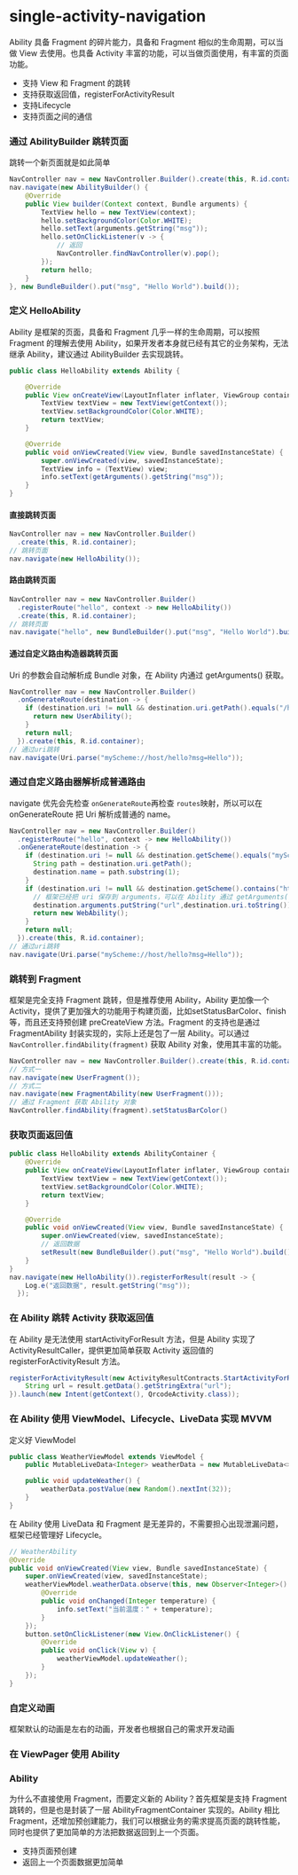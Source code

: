 # single-activity-navigation

Ability 具备 Fragment 的碎片能力，具备和 Fragment 相似的生命周期，可以当做 View 去使用。也具备 Activity 丰富的功能，可以当做页面使用，有丰富的页面功能。

- 支持 View 和 Fragment 的跳转
- 支持获取返回值，registerForActivityResult
- 支持Lifecycle
- 支持页面之间的通信



### 通过 AbilityBuilder 跳转页面

跳转一个新页面就是如此简单

```java
NavController nav = new NavController.Builder().create(this, R.id.container);
nav.navigate(new AbilityBuilder() {
    @Override
    public View builder(Context context, Bundle arguments) {
        TextView hello = new TextView(context);
        hello.setBackgroundColor(Color.WHITE);
        hello.setText(arguments.getString("msg"));
        hello.setOnClickListener(v -> {
            // 返回
            NavController.findNavController(v).pop();
        });
        return hello;
    }
}, new BundleBuilder().put("msg", "Hello World").build());
```



### 定义 HelloAbility

Ability 是框架的页面，具备和 Fragment 几乎一样的生命周期，可以按照 Fragment 的理解去使用 Ability，如果开发者本身就已经有其它的业务架构，无法继承 Ability，建议通过 AbilityBuilder 去实现跳转。

```java
public class HelloAbility extends Ability {

    @Override
    public View onCreateView(LayoutInflater inflater, ViewGroup container, Bundle savedInstanceState) {
        TextView textView = new TextView(getContext());
        textView.setBackgroundColor(Color.WHITE);
        return textView;
    }

    @Override
    public void onViewCreated(View view, Bundle savedInstanceState) {
        super.onViewCreated(view, savedInstanceState);
        TextView info = (TextView) view;
        info.setText(getArguments().getString("msg"));
    }
}
```



#### 直接跳转页面

```java
NavController nav = new NavController.Builder()
  .create(this, R.id.container);
// 跳转页面
nav.navigate(new HelloAbility());
```



#### 路由跳转页面

```java
NavController nav = new NavController.Builder()
  .registerRoute("hello", context -> new HelloAbility())
  .create(this, R.id.container);
// 跳转页面
nav.navigate("hello", new BundleBuilder().put("msg", "Hello World").build());
```



#### 通过自定义路由构造器跳转页面

Uri 的参数会自动解析成 Bundle 对象，在 Ability 内通过 getArguments() 获取。

```java
NavController nav = new NavController.Builder()
  .onGenerateRoute(destination -> {
    if (destination.uri != null && destination.uri.getPath().equals("/hello")) {
      return new UserAbility();
    }
    return null;
  }).create(this, R.id.container);
// 通过uri跳转
nav.navigate(Uri.parse("myScheme://host/hello?msg=Hello"));
```



### 通过自定义路由器解析成普通路由

navigate 优先会先检查 `onGenerateRoute`再检查 `routes`映射，所以可以在 onGenerateRoute 把 Uri 解析成普通的 name。

```java
NavController nav = new NavController.Builder()
  .registerRoute("hello", context -> new HelloAbility())
  .onGenerateRoute(destination -> {
    if (destination.uri != null && destination.getScheme().equals("myScheme")) {
      String path = destination.uri.getPath();
      destination.name = path.substring(1);
    }
    if (destination.uri != null && destination.getScheme().contains("http")) {
      // 框架已经把 uri 保存到 arguments，可以在 Ability 通过 getArguments().getParcelable(Destination.URI_KEY) 获取
      destination.arguments.putString("url",destination.uri.toString())
      return new WebAbility();
    }
    return null;
  }).create(this, R.id.container);
// 通过uri跳转
nav.navigate(Uri.parse("myScheme://host/hello?msg=Hello"));
```



### 跳转到 Fragment

框架是完全支持 Fragment 跳转，但是推荐使用 Ability，Ability 更加像一个 Activity，提供了更加强大的功能用于构建页面，比如setStatusBarColor、finish 等，而且还支持预创建 preCreateView 方法。Fragment 的支持也是通过 FragmentAbility 封装实现的，实际上还是包了一层 Ability。可以通过 `NavController.findAbility(fragment)` 获取 Ability 对象，使用其丰富的功能。

```java
NavController nav = new NavController.Builder().create(this, R.id.container);
// 方式一
nav.navigate(new UserFragment());
// 方式二
nav.navigate(new FragmentAbility(new UserFragment()));
// 通过 Fragment 获取 Ability 对象
NavController.findAbility(fragment).setStatusBarColor()
```



### 获取页面返回值

```java
public class HelloAbility extends AbilityContainer {
    @Override
    public View onCreateView(LayoutInflater inflater, ViewGroup container, Bundle savedInstanceState) {
        TextView textView = new TextView(getContext());
        textView.setBackgroundColor(Color.WHITE);
        return textView;
    }

    @Override
    public void onViewCreated(View view, Bundle savedInstanceState) {
        super.onViewCreated(view, savedInstanceState);
      	// 返回数据
      	setResult(new BundleBuilder().put("msg", "Hello World").build());
    }
}
nav.navigate(new HelloAbility()).registerForResult(result -> {
    Log.e("返回数据", result.getString("msg"));
  });
```



### 在 Ability 跳转 Activity 获取返回值

在 Ability 是无法使用 startActivityForResult 方法，但是 Ability 实现了 ActivityResultCaller，提供更加简单获取 Activity 返回值的 registerForActivityResult 方法。

```java
registerForActivityResult(new ActivityResultContracts.StartActivityForResult(), result -> {
    String url = result.getData().getStringExtra("url");
}).launch(new Intent(getContext(), QrcodeActivity.class));
```



### 在 Ability 使用 ViewModel、Lifecycle、LiveData 实现 MVVM

定义好 ViewModel

```java
public class WeatherViewModel extends ViewModel {
    public MutableLiveData<Integer> weatherData = new MutableLiveData<>();

    public void updateWeather() {
        weatherData.postValue(new Random().nextInt(32));
    }
}
```

在 Ability 使用 LiveData 和 Fragment 是无差异的，不需要担心出现泄漏问题，框架已经管理好 Lifecycle。

```java
// WeatherAbility
@Override
public void onViewCreated(View view, Bundle savedInstanceState) {
    super.onViewCreated(view, savedInstanceState);
    weatherViewModel.weatherData.observe(this, new Observer<Integer>() {
        @Override
        public void onChanged(Integer temperature) {
            info.setText("当前温度：" + temperature);
        }
    });
    button.setOnClickListener(new View.OnClickListener() {
        @Override
        public void onClick(View v) {
            weatherViewModel.updateWeather();
        }
    });
}
```



### 自定义动画

框架默认的动画是左右的动画，开发者也根据自己的需求开发动画



### 在 ViewPager 使用 Ability



### Ability

为什么不直接使用 Fragment，而要定义新的 Ability？首先框架是支持 Fragment 跳转的，但是也是封装了一层 AbilityFragmentContainer 实现的。Ability 相比 Fragment，还增加预创建能力，我们可以根据业务的需求提高页面的跳转性能，同时也提供了更加简单的方法把数据返回到上一个页面。

- 支持页面预创建
- 返回上一个页面数据更加简单











